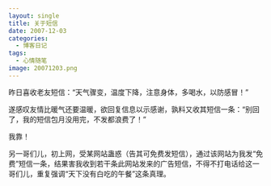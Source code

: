 ```yaml
---
layout: single
title: 关于短信
date: 2007-12-03
categories:
  - 博客日记
tags:
  - 心情随笔
image: 20071203.png
---
```


昨日喜收老友短信：“天气骤变，温度下降，注意身体，多喝水，以防感冒！”

遂感叹友情比暖气还要温暖，欲回复信息以示感谢，孰料又收其短信一条：“别回了，我的短信包月没用完，不发都浪费了！”

我靠！

另一哥们儿，初上网，受某网站蛊惑（告其可免费发短信），通过该网站为我发“免费”短信一条，结果害我收到若干条此网站发来的广告短信，不得不打电话给这一哥们儿，重复强调“天下没有白吃的午餐”这条真理。

